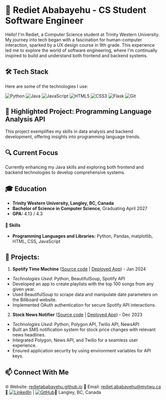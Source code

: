 # 👋 Rediet Ababayehu - CS Student Software Engineer

Hello! I'm Rediet, a Computer Science student at Trinity Western University. My journey into tech began with a fascination for human-computer interaction, sparked by a UX design course in 9th grade. This experience led me to explore the world of software engineering, where I'm continually inspired to build and understand both frontend and backend systems.

## 🛠 Tech Stack
Here are some of the technologies I use:

![Python](https://img.shields.io/badge/-Python-3776AB?style=flat&logo=Python&logoColor=white)
![Java](https://img.shields.io/badge/-Java-007396?style=flat&logo=Java&logoColor=white)
![JavaScript](https://img.shields.io/badge/-JavaScript-F7DF1E?style=flat&logo=javascript&logoColor=black)
![HTML5](https://img.shields.io/badge/-HTML5-E34F26?style=flat&logo=html5&logoColor=white)
![CSS3](https://img.shields.io/badge/-CSS3-1572B6?style=flat&logo=css3&logoColor=white)
![Flask](https://img.shields.io/badge/-Flask-000000?style=flat&logo=Flask&logoColor=white) ![Git](https://img.shields.io/badge/-Git-F05032?style=flat&logo=git&logoColor=white)

## 🌟 Highlighted Project: Programming Language Analysis API
This project exemplifies my skills in data analysis and backend development, offering insights into programming language trends.

## 🔍 Current Focus
Currently enhancing my Java skills and exploring both frontend and backend technologies to develop comprehensive systems.

## 🎓 Education
- **Trinity Western University, Langley, BC, Canada**
- **Bachelor of Science in Computer Science**, Graduating April 2027
- **GPA:** 4.13 / 4.3

#### 💼 Skills
- **Programming Languages and Libraries:** Python, Pandas, matplotlib, HTML, CSS, JavaScript

## 🚀 Projects: 

1. **Spotify Time Machine** ([Source code](#) | [Deployed App](#)) - Jan 2024
- _Technologies Used_: Python, BeautifulSoup, Spotify API
- Developed an app to create playlists with the top 100 songs from any given year.
- Used BeautifulSoup to scrape data and manipulate date parameters on the Billboard website.
- Implemented OAuth authentication for secure Spotify API interactions.

2. **Stock News Notifier** ([Source code](#) | [Deployed App](#)) - Dec 2023
- _Technologies Used_: Python, Polygon API, Twilio API, NewsAPI
- Built an SMS notification system for stock price changes with relevant news headlines.
- Integrated Polygon, News API, and Twilio for a seamless user experience.
- Ensured application security by using environment variables for API keys.

## 📫 Connect With Me
🌐 Website: [redietababayehu.github.io](https://redietababayehu.github.io) 
📧 Email: [rediet.ababayehu@mytwu.ca](mailto:rediet.ababayehu@mytwu.ca) 
🔗 [![LinkedIn](https://img.shields.io/badge/LinkedIn-0077B5?style=flat&logo=linkedin&logoColor=white)](https://www.linkedin.com/in/rediet-ababayehu) | [![GitHub](https://img.shields.io/badge/GitHub-100000?style=flat&logo=github&logoColor=white)](https://github.com/redietababayehu)📍 Langley, BC, Canada

